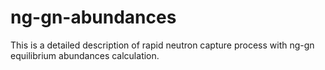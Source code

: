 # ng-gn-abundances
This is a detailed description of rapid neutron capture process with ng-gn equilibrium abundances calculation.
